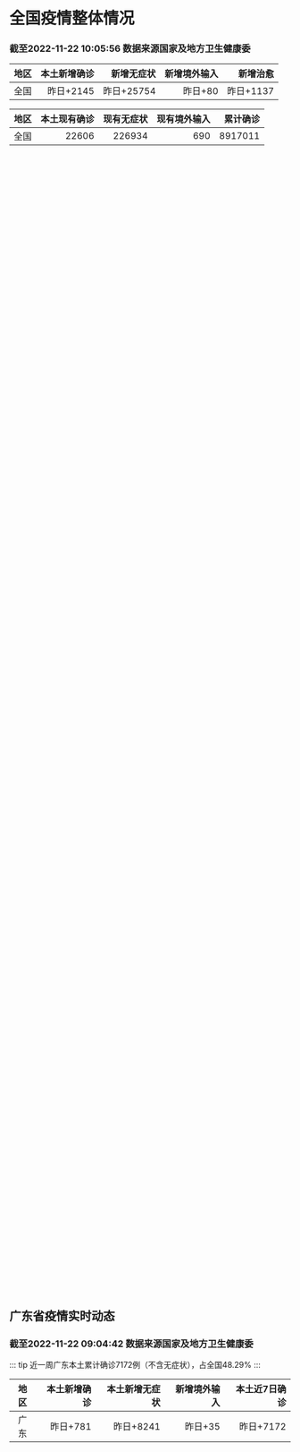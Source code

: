 
# 全国疫情整体情况
### 截至2022-11-22 10:05:56 数据来源国家及地方卫生健康委

|地区|本土新增确诊|新增无症状|新增境外输入|新增治愈|
|:--:|---:|---:|---:|---:|
|全国|昨日+2145|昨日+25754|昨日+80|昨日+1137|

|地区|本土现有确诊|现有无症状|现有境外输入|累计确诊|
|:--:|---:|---:|---:|---:|
|全国|22606|226934|690|8917011|

<ChinaMap :dataList="dataList" :title="title"/>

<div id="chinaDayModify" style="width:100%;height:500px;margin-bottom:10px;"></div>
<div id="chinaAddHistoryData" style="width:100%;height:500px;margin-bottom:10px;"></div>
<div id="chinaNowHistoryData" style="width:100%;height:500px;margin-bottom:10px;"></div>
<div id="chinaTotalHistoryData" style="width:100%;height:500px;margin-bottom:10px;"></div>


## 广东省疫情实时动态
### 截至2022-11-22 09:04:42 数据来源国家及地方卫生健康委

::: tip 近一周广东本土累计确诊7172例（不含无症状），占全国48.29%
:::

|地区|本土新增确诊|本土新增无症状|新增境外输入|本土近7日确诊|
|:--:|---:|---:|---:|---:|
|广东|昨日+781|昨日+8241|昨日+35|昨日+7172|

<div id="guangdongModify" style="width:100%;height:500px;margin-bottom:10px;"></div>
<div id="guangdongTotalHistory" style="width:100%;height:500px;margin-bottom:10px;"></div>
<div id="guangzhouModifyHistory" style="width:100%;height:500px;margin-bottom:10px;"></div>


<script>
import * as echarts from 'echarts'
export default {
  data(){
    return {
      title: '新增本土确诊',
      dataList: [{name: '台湾', value: 0, addList: []},{name: '香港', value: 0, addList: []},{name: '湖北', value: 9, addList: [{name: '武汉', num: 9},
]},{name: '上海', value: 4, addList: [{name: '浦东', num: 1},
{name: '松江', num: 1},
{name: '嘉定', num: 1},
{name: '闵行', num: 1},
]},{name: '吉林', value: 0, addList: []},{name: '广东', value: 781, addList: [{name: '广州', num: 681},
{name: '湛江', num: 35},
{name: '肇庆', num: 24},
{name: '深圳', num: 16},
{name: '珠海', num: 7},
]},{name: '海南', value: 5, addList: [{name: '未公布来源', num: 4},
{name: '海口', num: 1},
]},{name: '四川', value: 240, addList: [{name: '成都', num: 173},
{name: '外省返川人员', num: 25},
{name: '德阳', num: 13},
{name: '内江', num: 11},
{name: '凉山', num: 7},
]},{name: '北京', value: 274, addList: [{name: '朝阳', num: 128},
{name: '通州', num: 34},
{name: '东城', num: 24},
{name: '丰台', num: 17},
{name: '顺义', num: 16},
]},{name: '内蒙古', value: 77, addList: [{name: '呼和浩特', num: 58},
{name: '鄂尔多斯', num: 14},
{name: '赤峰', num: 3},
{name: '兴安盟', num: 1},
{name: '呼伦贝尔', num: 1},
]},{name: '福建', value: 10, addList: [{name: '厦门', num: 6},
{name: '福州', num: 2},
{name: '漳州', num: 1},
{name: '南平', num: 1},
]},{name: '陕西', value: 23, addList: [{name: '安康', num: 9},
{name: '西安', num: 6},
{name: '渭南', num: 4},
{name: '铜川', num: 2},
{name: '汉中', num: 1},
]},{name: '重庆', value: 178, addList: [{name: '巴南区', num: 22},
{name: '渝北区', num: 21},
{name: '南岸区', num: 21},
{name: '江北区', num: 14},
{name: '北碚区', num: 10},
]},{name: '浙江', value: 37, addList: [{name: '杭州', num: 15},
{name: '温州', num: 6},
{name: '湖州', num: 4},
{name: '绍兴', num: 4},
{name: '宁波', num: 2},
]},{name: '黑龙江', value: 28, addList: [{name: '哈尔滨', num: 22},
{name: '绥化', num: 5},
{name: '牡丹江', num: 1},
]},{name: '山东', value: 22, addList: [{name: '济南', num: 13},
{name: '青岛', num: 6},
{name: '临沂', num: 2},
{name: '泰安', num: 1},
]},{name: '云南', value: 147, addList: [{name: '昆明', num: 135},
{name: '昭通市', num: 7},
{name: '德宏州', num: 2},
{name: '红河', num: 2},
{name: '大理', num: 1},
]},{name: '江苏', value: 51, addList: [{name: '南京', num: 20},
{name: '盐城', num: 12},
{name: '连云港', num: 11},
{name: '镇江', num: 3},
{name: '无锡', num: 2},
]},{name: '河南', value: 75, addList: [{name: '郑州', num: 73},
{name: '许昌', num: 1},
{name: '济源示范区', num: 1},
]},{name: '天津', value: 1, addList: [{name: '未公布来源', num: 1},
]},{name: '山西', value: 89, addList: [{name: '吕梁', num: 26},
{name: '阳泉', num: 22},
{name: '大同', num: 14},
{name: '朔州', num: 13},
{name: '晋城', num: 5},
]},{name: '新疆', value: 19, addList: [{name: '乌鲁木齐', num: 7},
{name: '喀什', num: 7},
{name: '和田', num: 5},
]},{name: '广西', value: 3, addList: [{name: '桂林', num: 3},
]},{name: '辽宁', value: 22, addList: [{name: '沈阳', num: 13},
{name: '铁岭', num: 8},
{name: '盘锦', num: 1},
]},{name: '河北', value: 5, addList: [{name: '石家庄', num: 5},
]},{name: '湖南', value: 11, addList: [{name: '郴州', num: 3},
{name: '株洲', num: 3},
{name: '常德', num: 2},
{name: '湘潭', num: 2},
{name: '娄底', num: 1},
]},{name: '安徽', value: 2, addList: [{name: '蚌埠', num: 2},
]},{name: '甘肃', value: 14, addList: [{name: '兰州', num: 14},
]},{name: '江西', value: 0, addList: []},{name: '西藏', value: 2, addList: [{name: '未公布来源', num: 2},
]},{name: '贵州', value: 13, addList: [{name: '遵义', num: 7},
{name: '贵阳', num: 3},
{name: '毕节', num: 2},
{name: '黔东南州', num: 1},
]},{name: '澳门', value: 0, addList: []},{name: '青海', value: 3, addList: [{name: '西宁', num: 3},
]},{name: '宁夏', value: 0, addList: []},{name: '南海诸岛', value: 0, addList: []}]
    }
  },
  mounted () {
    const themeObj = {"color":["#2ec7c9","#b6a2de","#5ab1ef","#ffb980","#d87a80","#8d98b3","#e5cf0d","#97b552","#95706d","#dc69aa","#07a2a4","#9a7fd1","#588dd5","#f5994e","#c05050","#59678c","#c9ab00","#7eb00a","#6f5553","#c14089"],"backgroundColor":"rgba(0,0,0,0)","textStyle":{},"title":{"textStyle":{"color":"#008acd"},"subtextStyle":{"color":"#aaaaaa"}},"line":{"itemStyle":{"borderWidth":1},"lineStyle":{"width":2},"symbolSize":3,"symbol":"emptyCircle","smooth":true},"radar":{"itemStyle":{"borderWidth":1},"lineStyle":{"width":2},"symbolSize":3,"symbol":"emptyCircle","smooth":true},"bar":{"itemStyle":{"barBorderWidth":0,"barBorderColor":"#ccc"}},"pie":{"itemStyle":{"borderWidth":0,"borderColor":"#ccc"}},"scatter":{"itemStyle":{"borderWidth":0,"borderColor":"#ccc"}},"boxplot":{"itemStyle":{"borderWidth":0,"borderColor":"#ccc"}},"parallel":{"itemStyle":{"borderWidth":0,"borderColor":"#ccc"}},"sankey":{"itemStyle":{"borderWidth":0,"borderColor":"#ccc"}},"funnel":{"itemStyle":{"borderWidth":0,"borderColor":"#ccc"}},"gauge":{"itemStyle":{"borderWidth":0,"borderColor":"#ccc"}},"candlestick":{"itemStyle":{"color":"#d87a80","color0":"#2ec7c9","borderColor":"#d87a80","borderColor0":"#2ec7c9","borderWidth":1}},"graph":{"itemStyle":{"borderWidth":0,"borderColor":"#ccc"},"lineStyle":{"width":1,"color":"#aaaaaa"},"symbolSize":3,"symbol":"emptyCircle","smooth":true,"color":["#2ec7c9","#b6a2de","#5ab1ef","#ffb980","#d87a80","#8d98b3","#e5cf0d","#97b552","#95706d","#dc69aa","#07a2a4","#9a7fd1","#588dd5","#f5994e","#c05050","#59678c","#c9ab00","#7eb00a","#6f5553","#c14089"],"label":{"color":"#eeeeee"}},"map":{"itemStyle":{"areaColor":"#dddddd","borderColor":"#eeeeee","borderWidth":0.5},"label":{"color":"#d87a80"},"emphasis":{"itemStyle":{"areaColor":"rgba(254,153,78,1)","borderColor":"#444","borderWidth":1},"label":{"color":"rgb(100,0,0)"}}},"geo":{"itemStyle":{"areaColor":"#dddddd","borderColor":"#eeeeee","borderWidth":0.5},"label":{"color":"#d87a80"},"emphasis":{"itemStyle":{"areaColor":"rgba(254,153,78,1)","borderColor":"#444","borderWidth":1},"label":{"color":"rgb(100,0,0)"}}},"categoryAxis":{"axisLine":{"show":true,"lineStyle":{"color":"#008acd"}},"axisTick":{"show":true,"lineStyle":{"color":"#333"}},"axisLabel":{"show":true,"color":"#333"},"splitLine":{"show":false,"lineStyle":{"color":["#eee"]}},"splitArea":{"show":false,"areaStyle":{"color":["rgba(250,250,250,0.3)","rgba(200,200,200,0.3)"]}}},"valueAxis":{"axisLine":{"show":true,"lineStyle":{"color":"#008acd"}},"axisTick":{"show":true,"lineStyle":{"color":"#333"}},"axisLabel":{"show":true,"color":"#333"},"splitLine":{"show":true,"lineStyle":{"color":["#eee"]}},"splitArea":{"show":true,"areaStyle":{"color":["rgba(250,250,250,0.3)","rgba(200,200,200,0.3)"]}}},"logAxis":{"axisLine":{"show":true,"lineStyle":{"color":"#008acd"}},"axisTick":{"show":true,"lineStyle":{"color":"#333"}},"axisLabel":{"show":true,"color":"#333"},"splitLine":{"show":true,"lineStyle":{"color":["#eee"]}},"splitArea":{"show":true,"areaStyle":{"color":["rgba(250,250,250,0.3)","rgba(200,200,200,0.3)"]}}},"timeAxis":{"axisLine":{"show":true,"lineStyle":{"color":"#008acd"}},"axisTick":{"show":true,"lineStyle":{"color":"#333"}},"axisLabel":{"show":true,"color":"#333"},"splitLine":{"show":true,"lineStyle":{"color":["#eee"]}},"splitArea":{"show":false,"areaStyle":{"color":["rgba(250,250,250,0.3)","rgba(200,200,200,0.3)"]}}},"toolbox":{"iconStyle":{"borderColor":"#2ec7c9"},"emphasis":{"iconStyle":{"borderColor":"#18a4a6"}}},"legend":{"textStyle":{"color":"#333333"}},"tooltip":{"axisPointer":{"lineStyle":{"color":"#008acd","width":"1"},"crossStyle":{"color":"#008acd","width":"1"}}},"timeline":{"lineStyle":{"color":"#008acd","width":1},"itemStyle":{"color":"#008acd","borderWidth":1},"controlStyle":{"color":"#008acd","borderColor":"#008acd","borderWidth":0.5},"checkpointStyle":{"color":"#2ec7c9","borderColor":"#2ec7c9"},"label":{"color":"#008acd"},"emphasis":{"itemStyle":{"color":"#a9334c"},"controlStyle":{"color":"#008acd","borderColor":"#008acd","borderWidth":0.5},"label":{"color":"#008acd"}}},"visualMap":{"color":["#5ab1ef","#e0ffff"]},"dataZoom":{"backgroundColor":"rgba(47,69,84,0)","dataBackgroundColor":"#efefff","fillerColor":"rgba(182,162,222,0.2)","handleColor":"#008acd","handleSize":"100%","textStyle":{"color":"#333333"}},"markPoint":{"label":{"color":"#eeeeee"},"emphasis":{"label":{"color":"#eeeeee"}}}}

    echarts.registerTheme('dark', (themeObj))

    this.chartChDay = echarts.init(document.getElementById("chinaDayModify"), "dark")
,this.chartChAdd = echarts.init(document.getElementById("chinaAddHistoryData"), "dark")
,this.chartChNow = echarts.init(document.getElementById("chinaNowHistoryData"), "dark")
,this.chartChTotal = echarts.init(document.getElementById("chinaTotalHistoryData"), "dark")
,this.chartGdMod = echarts.init(document.getElementById("guangdongModify"), "dark")
,this.chartGdTotal = echarts.init(document.getElementById("guangdongTotalHistory"), "dark")
,this.chartGzMod = echarts.init(document.getElementById("guangzhouModifyHistory"), "dark")


    const option_gd_mod = {
      title: {
        text: '广东疫情新增趋势（人）'
      },
      tooltip: {
        trigger: 'axis',
        axisPointer: {
          type: 'cross',
          label: {
            backgroundColor: '#6a7985'
          }
        }
      },
      legend: {
        top: 20,
        data: [{name: '本土新增确诊',icon: 'rect'}, {name: '本土新增无症状',icon: 'rect'},{name: '新增境外输入',icon: 'rect'}]
      },
      grid: {
        left: '3%',
        right: '4%',
        bottom: '3%',
        containLabel: true
      },
      toolbox: {
        feature: {
          saveAsImage: {}
        }
      },
      xAxis: {
        type: 'category',
        boundaryGap: false,
        data: ["09.24","09.25","09.26","09.27","09.28","09.29","09.30","10.01","10.02","10.03","10.04","10.05","10.06","10.07","10.08","10.09","10.10","10.11","10.12","10.13","10.14","10.15","10.16","10.17","10.18","10.19","10.20","10.21","10.22","10.23","10.24","10.25","10.26","10.27","10.28","10.29","10.30","10.31","11.01","11.02","11.03","11.04","11.05","11.06","11.07","11.08","11.09","11.10","11.11","11.12","11.13","11.14","11.15","11.16","11.17","11.18","11.19","11.20","11.21",]
      },
      yAxis: {
        type: 'value'
      },
      series: [
        {
          name: '本土新增确诊',
          type: 'line',
          areaStyle: {},
          emphasis: {
            focus: 'series'
          },
          data: [6,7,12,4,18,16,22,17,19,27,34,37,41,47,34,31,38,43,36,53,60,35,23,36,50,26,27,19,32,23,33,45,15,27,63,83,291,242,125,103,195,219,252,224,319,592,500,546,760,727,707,586,564,1246,1338,1102,1157,984,781,]
        },
        {
          name: '本土新增无症状',
          type: 'line',
          areaStyle: {},
          emphasis: {
            focus: 'series'
          },
          data: [0,5,5,2,5,15,21,10,24,16,24,27,34,27,21,24,25,11,17,21,29,29,38,61,48,58,62,74,59,70,62,67,84,88,136,195,468,458,298,356,470,669,1330,1882,2330,2611,2507,2461,2996,3541,3941,5047,6215,8576,9110,8535,8381,8101,8241,]
        },
        {
          name: '新增境外输入',
          type: 'line',
          areaStyle: {},
          emphasis: {
            focus: 'series'
          },
          data: [12,19,14,15,21,15,11,29,11,19,18,19,27,10,14,27,27,14,17,15,24,18,18,11,12,14,25,17,9,19,12,6,5,11,14,14,8,7,10,12,13,9,21,10,12,16,14,23,9,15,19,19,24,10,20,13,21,38,35,]
        }
      ]
    };

    const option_gd_total = {
      title: {
        text: '广东疫情概览（人）'
      },
      tooltip: {
        trigger: 'axis',
        axisPointer: {
          type: 'cross',
          label: {
            backgroundColor: '#6a7985'
          }
        }
      },
      legend: {
        top: 20,
        data: [{name: '累计确诊',icon: 'rect'},{name: '累计治愈',icon: 'rect'}]
      },
      grid: {
        left: '3%',
        right: '4%',
        bottom: '3%',
        containLabel: true
      },
      toolbox: {
        feature: {
          saveAsImage: {}
        }
      },
      xAxis: {
        type: 'category',
        boundaryGap: false,
        data: ["09.24","09.25","09.26","09.27","09.28","09.29","09.30","10.01","10.02","10.03","10.04","10.05","10.06","10.07","10.08","10.09","10.10","10.11","10.12","10.13","10.14","10.15","10.16","10.17","10.18","10.19","10.20","10.21","10.22","10.23","10.24","10.25","10.26","10.27","10.28","10.29","10.30","10.31","11.01","11.02","11.03","11.04","11.05","11.06","11.07","11.08","11.09","11.10","11.11","11.12","11.13","11.14","11.15","11.16","11.17","11.18","11.19","11.20","11.21",]
      },
      yAxis: {
        type: 'value'
      },
      series: [
        {
          name: '累计确诊',
          type: 'line',
          areaStyle: {},
          emphasis: {
            focus: 'series'
          },
          data: [9881,9905,9931,9950,9991,10022,10055,10101,10131,10177,10229,10285,10353,10410,10458,10516,10581,10638,10691,10759,10843,10896,10947,10994,11056,11106,11138,11174,11215,11257,11302,11353,11373,11411,11488,11585,11884,12133,12268,12383,12591,12819,13092,13336,13657,14264,14779,15348,16117,16859,17585,18190,18778,20034,21392,22507,23685,24707,25523,]
        },
        {
          name: '累计治愈',
          type: 'line',
          areaStyle: {},
          emphasis: {
            focus: 'series'
          },
          data: [9529,9529,9529,9529,9529,9529,9529,9529,9529,9529,9529,9529,9877,9877,9877,9972,10007,10048,10091,10127,10127,10127,10178,10239,10298,10298,10298,10298,10298,10298,10298,10298,10298,10298,10298,10298,10298,10298,10298,10298,10298,10298,10298,10298,10298,11470,11470,11470,11470,11470,11470,11470,11470,11470,11470,11470,11470,11470,11470,]
        }
      ]
    };

    const option_gz_mod = {
      title: {
        text: '广州疫情新增趋势（人）'
      },
      tooltip: {
        trigger: 'axis',
        axisPointer: {
          type: 'cross',
          label: {
            backgroundColor: '#6a7985'
          }
        }
      },
      legend: {
        top: 20,
        data: [{name: '本土新增确诊',icon: 'rect'},{name: '本土新增无症状',icon: 'rect'}]
      },
      grid: {
        left: '3%',
        right: '4%',
        bottom: '3%',
        containLabel: true
      },
      toolbox: {
        feature: {
          saveAsImage: {}
        }
      },
      xAxis: {
        type: 'category',
        boundaryGap: false,
        data: ["0924","0925","0926","0927","0928","0929","0930","1001","1002","1003","1004","1005","1006","1007","1008","1009","1010","1011","1012","1013","1014","1015","1016","1017","1018","1019","1020","1021","1022","1023","1024","1025","1026","1027","1028","1029","1030","1031","1101","1102","1103","1104","1105","1106","1107","1108","1109","1110","1111","1112","1113","1114","1115","1116","1117","1118","1119","1120","1121",]
      },
      yAxis: {
        type: 'value'
      },
      series: [
        {
          name: '本土新增确诊',
          type: 'line',
          areaStyle: {},
          emphasis: {
            focus: 'series'
          },
          data: [5,2,2,0,1,1,2,0,5,10,12,14,21,17,18,5,13,6,10,25,23,20,3,16,22,6,10,12,18,16,22,27,11,19,54,66,232,190,85,83,149,168,183,158,232,478,423,466,694,662,656,552,509,1189,1241,983,1050,882,681,]
        },
        {
          name: '本土新增无症状',
          type: 'line',
          areaStyle: {},
          emphasis: {
            focus: 'series'
          },
          data: [0,0,1,1,0,2,0,0,3,7,5,13,8,12,9,15,1,2,7,3,8,16,27,43,31,44,46,46,39,53,43,46,39,46,85,125,295,289,253,323,430,635,1259,1813,2263,2546,2430,2358,2921,3464,3876,4977,6138,8486,8989,8444,8234,7885,7957,]
        }
      ]
    };

    const option_ch_day  = {
      series: [
        {
          type: 'treemap',
          data: [
            {
              name: '本土新增确诊昨日+2145',
              value: 2145,
            },
            {
              name: '新增无症状昨日+25754',
              value: 25754,
            },
            {
              name: '新增境外输入昨日+80',
              value: 80,
            },
            {
              name: '新增治愈昨日+1137',
              value: 1137,
            },
          ]
        }
      ]
    };

    const option_ch_add = {
      title: {
        text: '新增疫情整体走势'
      },
      tooltip: {
        trigger: 'axis',
        axisPointer: {
          type: 'cross',
          label: {
            backgroundColor: '#6a7985'
          }
        }
      },
      legend: {
        top: 20,
        data: [{name: '本土确诊',icon: 'rect'}, {name: '无症状感染',icon: 'rect'},{name: '新增境外输入',icon: 'rect'}]
      },
      grid: {
        left: '3%',
        right: '4%',
        bottom: '3%',
        containLabel: true
      },
      toolbox: {
        feature: {
          saveAsImage: {}
        }
      },
      xAxis: {
        type: 'category',
        boundaryGap: false,
        data: ["09.22","09.23","09.24","09.25","09.26","09.27","09.28","09.29","09.30","10.01","10.02","10.03","10.04","10.05","10.06","10.07","10.08","10.09","10.10","10.11","10.12","10.13","10.14","10.15","10.16","10.17","10.18","10.19","10.20","10.21","10.22","10.23","10.24","10.25","10.26","10.27","10.28","10.29","10.30","10.31","11.01","11.02","11.03","11.04","11.05","11.06","11.07","11.08","11.09","11.10","11.11","11.12","11.13","11.14","11.15","11.16","11.17","11.18","11.19","11.20","11.21",]
      },
      yAxis: {
        type: 'value'
      },
      series: [
        {
          name: '本土确诊',
          type: 'line',
          areaStyle: {},
          emphasis: {
            focus: 'series'
          },
          data: [121,129,159,235,173,119,106,97,106,116,189,250,223,183,216,447,441,373,427,374,322,249,291,174,182,208,204,164,158,159,155,173,205,297,193,214,324,353,479,498,409,531,704,596,526,535,843,1294,1133,1150,1452,1675,1747,1621,1568,2328,2276,2055,2204,2277,2145,]
        },
        {
          name: '无症状感染',
          type: 'line',
          areaStyle: {},
          emphasis: {
            focus: 'series'
          },
          data: [627,624,601,597,636,625,526,625,549,432,466,626,747,1005,1267,1301,1307,1566,1662,1386,1154,1010,900,668,534,587,630,643,638,658,683,751,875,944,924,1123,1153,1566,2220,2221,2346,2669,3167,3063,3894,4961,6632,6882,7691,9385,10351,13086,14325,16151,18491,20804,22853,22208,22011,24547,25754,]
        },
        {
          name: '新增境外输入',
          type: 'line',
          areaStyle: {},
          emphasis: {
            focus: 'series'
          },
          data: [54,59,58,60,72,75,64,59,66,63,51,57,50,46,72,54,62,61,64,43,50,64,70,70,63,42,43,47,56,56,52,48,41,41,38,48,53,48,42,49,56,50,53,61,62,34,47,52,52,59,52,36,47,40,55,60,86,82,63,88,80,]
        }
      ]
    };

    const option_ch_now = {
      title: {
        text: '现有疫情整体走势'
      },
      tooltip: {
        trigger: 'axis',
        axisPointer: {
          type: 'cross',
          label: {
            backgroundColor: '#6a7985'
          }
        }
      },
      legend: {
        top: 20,
        data: [{name: '本土确诊',icon: 'rect'}, {name: '无症状感染',icon: 'rect'},{name: '新增境外输入',icon: 'rect'}]
      },
      grid: {
        left: '3%',
        right: '4%',
        bottom: '3%',
        containLabel: true
      },
      toolbox: {
        feature: {
          saveAsImage: {}
        }
      },
      xAxis: {
        type: 'category',
        boundaryGap: false,
        data: ["09.22","09.23","09.24","09.25","09.26","09.27","09.28","09.29","09.30","10.01","10.02","10.03","10.04","10.05","10.06","10.07","10.08","10.09","10.10","10.11","10.12","10.13","10.14","10.15","10.16","10.17","10.18","10.19","10.20","10.21","10.22","10.23","10.24","10.25","10.26","10.27","10.28","10.29","10.30","10.31","11.01","11.02","11.03","11.04","11.05","11.06","11.07","11.08","11.09","11.10","11.11","11.12","11.13","11.14","11.15","11.16","11.17","11.18","11.19","11.20","11.21",]
      },
      yAxis: {
        type: 'value'
      },
      series: [
        {
          name: '本土确诊',
          type: 'line',
          areaStyle: {},
          emphasis: {
            focus: 'series'
          },
          data: [2494,2477,2395,2404,2381,2378,2365,2359,2301,2314,2306,2341,2261,2263,2329,2666,2977,3240,3460,3637,3779,3824,3906,3854,3808,3777,3677,3595,3529,3362,3245,3179,3062,3127,3104,3107,3252,3440,3751,4101,4324,4641,5070,5473,5792,6113,6742,7801,8635,9385,10387,11647,12855,13935,14820,16631,17901,19102,20202,21550,22606,]
        },
        {
          name: '无症状感染',
          type: 'line',
          areaStyle: {},
          emphasis: {
            focus: 'series'
          },
          data: [564,563,552,558,585,613,632,610,608,631,623,629,615,620,628,633,641,646,644,623,618,632,657,650,655,636,635,623,624,624,629,605,592,578,562,551,549,547,527,537,530,523,527,530,532,504,502,512,520,530,532,528,534,538,525,541,576,607,627,660,690,]
        },
        {
          name: '新增境外输入',
          type: 'line',
          areaStyle: {},
          emphasis: {
            focus: 'series'
          },
          data: [13518,11627,11277,10573,10414,10373,10105,9829,9770,9618,8814,8449,8109,8069,8744,9419,10193,11206,11944,12805,13455,13998,14442,14606,14679,14750,14715,14774,14658,14360,14193,14094,14026,14399,14475,14817,15140,15931,17538,19036,20631,22423,24734,26924,30018,34158,39861,45493,51292,59141,67715,79170,91603,105362,120524,136643,154412,172048,188616,207376,226934,]
        }
      ]
    };

    const option_ch_total = {
      title: {
        text: '累计疫情整体走势'
      },
      tooltip: {
        trigger: 'axis',
        axisPointer: {
          type: 'cross',
          label: {
            backgroundColor: '#6a7985'
          }
        }
      },
      legend: {
        top: 20,
        data: [{name: '确诊(含港澳台)', con: 'rect'}, {name: '死亡(含港澳台)',icon: 'rect'}]
      },
      grid: {
        left: '3%',
        right: '4%',
        bottom: '3%',
        containLabel: true
      },
      toolbox: {
        feature: {
          saveAsImage: {}
        }
      },
      xAxis: {
        type: 'category',
        boundaryGap: false,
        data: ["09.22","09.23","09.24","09.25","09.26","09.27","09.28","09.29","09.30","10.01","10.02","10.03","10.04","10.05","10.06","10.07","10.08","10.09","10.10","10.11","10.12","10.13","10.14","10.15","10.16","10.17","10.18","10.19","10.20","10.21","10.22","10.23","10.24","10.25","10.26","10.27","10.28","10.29","10.30","10.31","11.01","11.02","11.03","11.04","11.05","11.06","11.07","11.08","11.09","11.10","11.11","11.12","11.13","11.14","11.15","11.16","11.17","11.18","11.19","11.20","11.21",]
      },
      yAxis: {
        type: 'value'
      },
      series: [
        {
          name: '确诊(含港澳台)',
          type: 'line',
          areaStyle: {},
          emphasis: {
            focus: 'series'
          },
          data: [6792066,6833790,6872895,6912675,6942179,6988610,7037863,7083359,7127469,7171159,7215114,7249310,7299603,7355347,7402656,7454504,7499946,7499946,7578751,7621171,7621171,7621171,7778306,7822739,7865269,7895059,7895059,7895059,8026778,8064765,8101522,8137786,8137786,8137786,8246496,8283181,8318921,8352484,8385213,8409023,8444367,8478830,8510115,8538758,8565587,8591083,8609153,8635852,8662662,8686925,8709454,8731122,8752310,8771347,8792321,8818365,8841863,8862956,8882454,8901981,8917011,]
        },
        {
          name: '死亡(含港澳台)',
          type: 'line',
          areaStyle: {},
          emphasis: {
            focus: 'series'
          },
          data: [25868,26074,26132,26176,26244,26278,26330,26388,26446,26500,26568,26609,21422,26706,26769,26823,26823,26823,26823,26823,26823,26823,26823,26823,26823,26823,26823,26823,26823,26823,26823,26823,26823,26823,26823,26823,26823,26823,26823,26823,26823,26823,26823,26823,26823,26823,28900,28939,28939,28939,28939,28939,28939,28939,28939,28939,28939,28939,28939,28939,28939,]
        }
      ]
    };

    this.chartGdMod.setOption(option_gd_mod);
    this.chartGdTotal.setOption(option_gd_total);
    this.chartGzMod.setOption(option_gz_mod);
    this.chartChDay.setOption(option_ch_day);
    this.chartChAdd.setOption(option_ch_add);
    this.chartChNow.setOption(option_ch_now);
    this.chartChTotal.setOption(option_ch_total);

    window.onresize = () => {
      this.chartGdMod.resize()
      this.chartGdTotal.resize()
      this.chartGzMod.resize()
      this.chartChDay.resize()
      this.chartChAdd.resize()
      this.chartChNow.resize()
      this.chartChTotal.resize()
    }
  }
}
</script>

## 广东省各地区疫情情况

::: danger 444个中高风险地区
:::

|地区|本土新增确诊|本土新增无症状|本土近7日确诊|中高风险地区|
|:--:|---:|---:|---:|---:|
|广州|+681|+7957|+6535|+208|
|湛江|+35|+12|+120|+56|
|肇庆|+24|+11|+175|+53|
|深圳|+16|+14|+59|+27|
|珠海|+7|+3|+34|+8|
|中山|+5|+5|+13|+8|
|江门|+3|+1|+9|+12|
|佛山|+2|+190|+33|+2|
|清远|+2|+8|+14|+9|
|阳江|+2|+6|+34|+16|
|惠州|+2|+2|+11|+8|
|汕头|+1|+5|+13|0|
|韶关|+1|0|+10|0|
|梅州|0|+12|+1|+5|
|东莞|0|+11|+87|+22|
|揭阳|0|+2|0|+8|
|河源|0|+1|+1|0|
|汕尾|0|+1|0|0|
|茂名|0|0|+20|+2|
|云浮|0|0|+2|0|
|潮州|0|0|+1|0|


## 广东疫情热点动态

  
### 11-22 09:20
::: tip 深圳新增16例确诊病例和14例无症状感染者，详情公布
据深圳卫健委，11月21日0-24时，深圳新增16例新冠肺炎确诊病例和14例新冠病毒无症状感染者，其中已明确为外省（市）输入及关联病例共21例。其中，在集中隔离观察人员中发现13例，在居家隔离医学观察...

信息来源：界面新闻

[阅读全文](https://h5.baike.qq.com/mobile/landing.html?docid=20221122A01HVY00&isNews=1&adtag=wxjk.yqssc.yqdt)
:::

### 11-22 09:19
::: tip 这些区域风险等级有变！深圳3区最新通告
今天（11月22日）0点宝安区发布通告在松岗街道划定高风险区、低风险区...

深圳大件事

[阅读全文](https://mp.weixin.qq.com/s?__biz=MzA4NTczOTMzMQ==&mid=2651400085&idx=2&sn=71db311d007dd6e7710d1cc88456355a&chksm=842ed5b9b3595caf16559cb0c14fe6dc98ebb88af89b52e9765adcc7e985dcb982f6e198c165&mpshare=1&scene=1&srcid=11225ys6qK4uFiOFSFVxUr4i&sharer_sharetime=1669082895638&sharer_shareid=20e33aa564e857bfdc5733034f4f2915&version=4.0.19.6020&platform=win#rd)
:::

### 11-22 09:02
::: tip 11月21日深圳新增16例确诊病例和14例无症状感染者
11月21日0-24时，深圳新增16例新冠肺炎确诊病例和14例新冠病毒无症状感染者，其中已明确为外省（市）输入及关联病例共21例。
其中，在集中隔离观察人员中发现13例，在居家隔离医学观察人员中发现1...

深圳卫健委

[阅读全文](https://mp.weixin.qq.com/s?__biz=MzIxNDA0MTExMg==&mid=2652204146&idx=1&sn=a654d9a8082dda4f9c868627f0ff5afe&chksm=8c4c5b05bb3bd21323ea7e41fab317c33f3174c821de62f69b4f0ca02c515cc2c6b82d9a02c8&mpshare=1&scene=1&srcid=1122yrk4B5UEi3cXpcRHcdwn&sharer_sharetime=1669082906030&sharer_shareid=20e33aa564e857bfdc5733034f4f2915&version=4.0.19.6020&platform=win#rd)
:::

### 11-22 09:02
::: tip 关于汕尾城区1名新冠肺炎初筛阳性个案的通报
2022年11月21日，汕尾城区在集中隔离医学观察人员核酸排查中发现1例新冠肺炎病毒核酸初筛阳性个案。市、区新冠肺炎防控指挥部立即启动应急响应，开展区域管控、流调溯源、追踪排查、隔离转运、核酸筛查、场...

信息来源：南方PLUS

[阅读全文](https://h5.baike.qq.com/mobile/landing.html?docid=20221122A01AHA00&isNews=1&adtag=wxjk.yqssc.yqdt)
:::

### 11-22 09:02
::: tip 梅县＋10，梅江＋2！梅州市“11.20”疫情新增病例12例
截至11月21日，梅州市“11.20”新冠肺炎疫情新增病例12例（均为无症状感染者）。其中，梅江区新增2例（均为高风险区筛查发现），梅县区新增10例（集中隔离发现7例、居家隔离发现1例、高风险区筛查发...

信息来源：南方PLUS

[阅读全文](https://h5.baike.qq.com/mobile/landing.html?docid=20221122A01AH300&isNews=1&adtag=wxjk.yqssc.yqdt)
:::

### 11-22 08:54
::: tip 广东新增本土确诊病例347例，新增本土无症状感染者8241例
证券时报网讯，11月21日0-24时，广东省新增本土新冠确诊病例347例（广州253例，深圳16例，珠海2例，汕头1例，佛山2例，韶关1例，惠州2例，中山4例，江门3例，阳江2例，湛江35例，肇庆24...

信息来源：证券时报

[阅读全文](https://h5.baike.qq.com/mobile/landing.html?docid=20221122A018KF00&isNews=1&adtag=wxjk.yqssc.yqdt)
:::

### 11-22 00:09
::: tip 快！快！快！梅州与病毒赛跑，合力阻断疫情传播！
11月19日晚，接揭阳市协查通知，该市2例新冠肺炎阳性个案在梅州两天，活动轨迹涉及梅县、梅江、丰顺、蕉岭。20日，梅州报告9例关联病例。从丰顺县“1023”疫情，到梅县区“1108”疫情，再到此次外市...

信息来源：南方PLUS

[阅读全文](https://h5.baike.qq.com/mobile/landing.html?docid=20221122A004AP00&isNews=1&adtag=wxjk.yqssc.yqdt)
:::

### 11-22 07:40
::: tip 2022年11月22日广东省新冠肺炎疫情情况
                                                        　　11月21日0-24时，全省新增本土确诊病例347例（广州253例，深圳16例，珠海...

信息来源：广东省卫生健康委员会

[阅读全文](https://h5.baike.qq.com/mobile/landing.html?docid=WJW20221122H7ARIEWN&isNews=1&adtag=wxjk.yqssc.yqdt)
:::

### 11-21 23:02
::: tip 超1.6万箱防疫物资顺利送达广州方舱
11月17日凌晨4点半，一批急需防疫物资顺利送达广州增城某方舱医院，负责此次应急配送任务的组员们，终于松了一口气。该批物资累计159类、超1600箱，包括药品、N95口罩、防护服等急需的药械，仅用了1...

信息来源：南方PLUS

[阅读全文](https://h5.baike.qq.com/mobile/landing.html?docid=20221121A09VZL00&isNews=1&adtag=wxjk.yqssc.yqdt)
:::

### 11-21 22:43
::: tip 请到过广东东莞大朗这些场所的市民，立即报备和核酸检测
11月20日晚上大朗发现2例新冠肺炎初筛异常个案其中1例为11月19日外省返朗人员另外1例为其密切接触者请到过以下场所的市民立即向所在村（社区）报备并前往就近核酸检测采样点进行核酸检测一、请在以下提及...

信息来源：北京日报客户端

[阅读全文](https://h5.baike.qq.com/mobile/landing.html?docid=20221121A09S4200&isNews=1&adtag=wxjk.yqssc.yqdt)
:::


## 广州疫情热点动态

  
### 11-22 09:20
::: tip 深圳新增16例确诊病例和14例无症状感染者，详情公布
据深圳卫健委，11月21日0-24时，深圳新增16例新冠肺炎确诊病例和14例新冠病毒无症状感染者，其中已明确为外省（市）输入及关联病例共21例。其中，在集中隔离观察人员中发现13例，在居家隔离医学观察...

信息来源：界面新闻

[阅读全文](https://h5.baike.qq.com/mobile/landing.html?docid=20221122A01HVY00&isNews=1&adtag=wxjk.yqssc.yqdt)
:::

### 11-22 09:19
::: tip 这些区域风险等级有变！深圳3区最新通告
今天（11月22日）0点宝安区发布通告在松岗街道划定高风险区、低风险区...

深圳大件事

[阅读全文](https://mp.weixin.qq.com/s?__biz=MzA4NTczOTMzMQ==&mid=2651400085&idx=2&sn=71db311d007dd6e7710d1cc88456355a&chksm=842ed5b9b3595caf16559cb0c14fe6dc98ebb88af89b52e9765adcc7e985dcb982f6e198c165&mpshare=1&scene=1&srcid=11225ys6qK4uFiOFSFVxUr4i&sharer_sharetime=1669082895638&sharer_shareid=20e33aa564e857bfdc5733034f4f2915&version=4.0.19.6020&platform=win#rd)
:::

### 11-22 09:02
::: tip 11月21日深圳新增16例确诊病例和14例无症状感染者
11月21日0-24时，深圳新增16例新冠肺炎确诊病例和14例新冠病毒无症状感染者，其中已明确为外省（市）输入及关联病例共21例。
其中，在集中隔离观察人员中发现13例，在居家隔离医学观察人员中发现1...

深圳卫健委

[阅读全文](https://mp.weixin.qq.com/s?__biz=MzIxNDA0MTExMg==&mid=2652204146&idx=1&sn=a654d9a8082dda4f9c868627f0ff5afe&chksm=8c4c5b05bb3bd21323ea7e41fab317c33f3174c821de62f69b4f0ca02c515cc2c6b82d9a02c8&mpshare=1&scene=1&srcid=1122yrk4B5UEi3cXpcRHcdwn&sharer_sharetime=1669082906030&sharer_shareid=20e33aa564e857bfdc5733034f4f2915&version=4.0.19.6020&platform=win#rd)
:::

### 11-22 09:02
::: tip 梅县＋10，梅江＋2！梅州市“11.20”疫情新增病例12例
截至11月21日，梅州市“11.20”新冠肺炎疫情新增病例12例（均为无症状感染者）。其中，梅江区新增2例（均为高风险区筛查发现），梅县区新增10例（集中隔离发现7例、居家隔离发现1例、高风险区筛查发...

信息来源：南方PLUS

[阅读全文](https://h5.baike.qq.com/mobile/landing.html?docid=20221122A01AH300&isNews=1&adtag=wxjk.yqssc.yqdt)
:::

### 11-22 09:02
::: tip 关于汕尾城区1名新冠肺炎初筛阳性个案的通报
2022年11月21日，汕尾城区在集中隔离医学观察人员核酸排查中发现1例新冠肺炎病毒核酸初筛阳性个案。市、区新冠肺炎防控指挥部立即启动应急响应，开展区域管控、流调溯源、追踪排查、隔离转运、核酸筛查、场...

信息来源：南方PLUS

[阅读全文](https://h5.baike.qq.com/mobile/landing.html?docid=20221122A01AHA00&isNews=1&adtag=wxjk.yqssc.yqdt)
:::

### 11-22 08:54
::: tip 广东新增本土确诊病例347例，新增本土无症状感染者8241例
证券时报网讯，11月21日0-24时，广东省新增本土新冠确诊病例347例（广州253例，深圳16例，珠海2例，汕头1例，佛山2例，韶关1例，惠州2例，中山4例，江门3例，阳江2例，湛江35例，肇庆24...

信息来源：证券时报

[阅读全文](https://h5.baike.qq.com/mobile/landing.html?docid=20221122A018KF00&isNews=1&adtag=wxjk.yqssc.yqdt)
:::

### 11-22 00:09
::: tip 快！快！快！梅州与病毒赛跑，合力阻断疫情传播！
11月19日晚，接揭阳市协查通知，该市2例新冠肺炎阳性个案在梅州两天，活动轨迹涉及梅县、梅江、丰顺、蕉岭。20日，梅州报告9例关联病例。从丰顺县“1023”疫情，到梅县区“1108”疫情，再到此次外市...

信息来源：南方PLUS

[阅读全文](https://h5.baike.qq.com/mobile/landing.html?docid=20221122A004AP00&isNews=1&adtag=wxjk.yqssc.yqdt)
:::

### 11-22 07:40
::: tip 2022年11月22日广东省新冠肺炎疫情情况
                                                        　　11月21日0-24时，全省新增本土确诊病例347例（广州253例，深圳16例，珠海...

信息来源：广东省卫生健康委员会

[阅读全文](https://h5.baike.qq.com/mobile/landing.html?docid=WJW20221122H7ARIEWN&isNews=1&adtag=wxjk.yqssc.yqdt)
:::

### 11-21 23:02
::: tip 超1.6万箱防疫物资顺利送达广州方舱
11月17日凌晨4点半，一批急需防疫物资顺利送达广州增城某方舱医院，负责此次应急配送任务的组员们，终于松了一口气。该批物资累计159类、超1600箱，包括药品、N95口罩、防护服等急需的药械，仅用了1...

信息来源：南方PLUS

[阅读全文](https://h5.baike.qq.com/mobile/landing.html?docid=20221121A09VZL00&isNews=1&adtag=wxjk.yqssc.yqdt)
:::

### 11-21 22:43
::: tip 请到过广东东莞大朗这些场所的市民，立即报备和核酸检测
11月20日晚上大朗发现2例新冠肺炎初筛异常个案其中1例为11月19日外省返朗人员另外1例为其密切接触者请到过以下场所的市民立即向所在村（社区）报备并前往就近核酸检测采样点进行核酸检测一、请在以下提及...

信息来源：北京日报客户端

[阅读全文](https://h5.baike.qq.com/mobile/landing.html?docid=20221121A09S4200&isNews=1&adtag=wxjk.yqssc.yqdt)
:::


